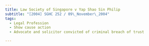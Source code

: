 ```yaml
---
title: Law Society of Singapore v Yap Shao Sin Philip 
subtitle: "[2004] SGHC 252 / 09\_November\_2004"
tags:
  - Legal Profession
  - Show cause action
  - Advocate and solicitor convicted of criminal breach of trust

---
```


